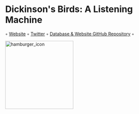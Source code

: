 # Dickinson's Birds: A Listening Machine

◦ [Website](http://www.dickinsonsbirds.org) ◦ [Twitter](http://www.twitter.com/dickinsonsbirds) ◦ [Database & Website GitHub Repository](http://github.com/chimalsky/Martas-List) ◦

<img width="217" alt="hamburger_icon" src="https://user-images.githubusercontent.com/43213154/128097496-f0d99d12-994d-4627-bfc0-19b8dc59c821.png">




